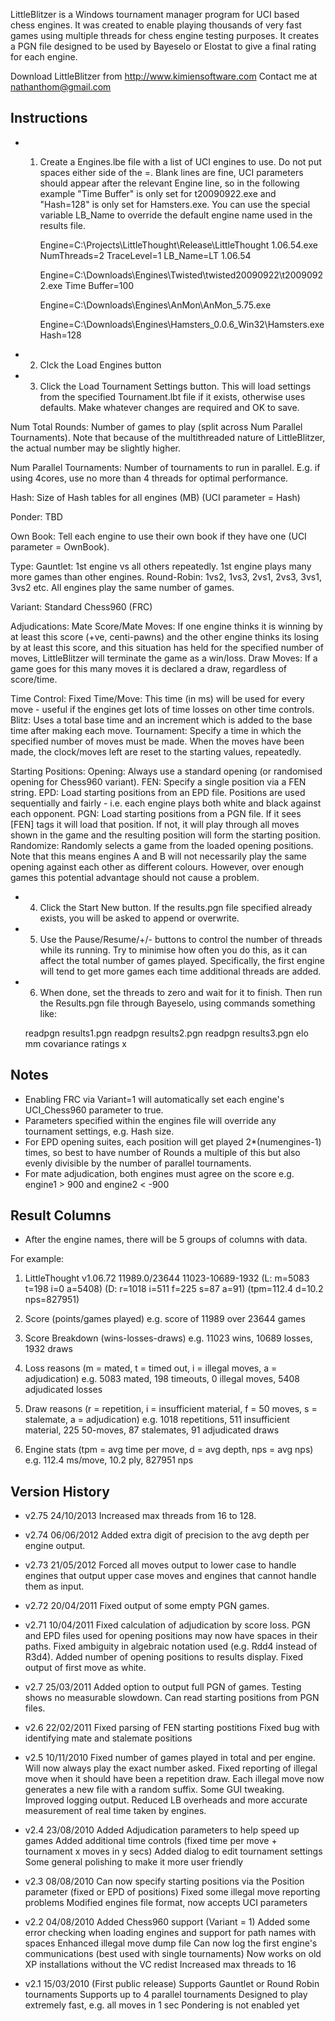 
LittleBlitzer is a Windows tournament manager program for UCI based chess engines. It was created to enable
playing thousands of very fast games using multiple threads for chess engine testing purposes. It creates a
PGN file designed to be used by Bayeselo or Elostat to give a final rating for each engine.

Download LittleBlitzer from http://www.kimiensoftware.com
Contact me at nathanthom@gmail.com


## Instructions
- 1. Create a Engines.lbe file with a list of UCI engines to use. Do not put spaces either side of the =.
   Blank lines are fine, UCI parameters should appear after the relevant Engine line, so in the following
   example "Time Buffer" is only set for t20090922.exe and "Hash=128" is only set for Hamsters.exe. You can 
   use the special variable LB_Name to override the default engine name used in the results file.

		Engine=C:\Projects\LittleThought\Release\LittleThought 1.06.54.exe
		NumThreads=2
		TraceLevel=1
		LB_Name=LT 1.06.54
		
		Engine=C:\Downloads\Engines\Twisted\twisted20090922\t20090922.exe
		Time Buffer=100
		
		Engine=C:\Downloads\Engines\AnMon\AnMon_5.75.exe
		
		Engine=C:\Downloads\Engines\Hamsters_0.0.6_Win32\Hamsters.exe
		Hash=128


- 2. Clck the Load Engines button

- 3. Click the Load Tournament Settings button. This will load settings from the specified Tournament.lbt file if it exists, otherwise uses defaults. Make whatever changes are required and OK to save.

Num Total Rounds:
   Number of games to play (split across Num Parallel Tournaments). Note that because of the multithreaded nature of LittleBlitzer, the actual number may be slightly higher.

Num Parallel Tournaments:
   Number of tournaments to run in parallel. E.g. if using 4cores, use no more than 4 threads for optimal performance.

Hash:
   Size of Hash tables for all engines (MB) (UCI parameter = Hash)

Ponder:
   TBD

Own Book:
   Tell each engine to use their own book if they have one (UCI parameter = OwnBook).

Type:
   Gauntlet: 1st engine vs all others repeatedly. 1st engine plays many more games than other engines.
   Round-Robin: 1vs2, 1vs3, 2vs1, 2vs3, 3vs1, 3vs2 etc. All engines play the same number of games.

Variant: 
   Standard
   Chess960 (FRC)

Adjudications:
   Mate Score/Mate Moves: If one engine thinks it is winning by at least this score (+ve, centi-pawns) and  the other engine thinks its losing by at least this score, and this situation has held for the specified number of moves, LittleBlitzer will terminate the game as a win/loss.
   Draw Moves: If a game goes for this many moves it is declared a draw, regardless of score/time.

Time Control:
   Fixed Time/Move: This time (in ms) will be used for every move - useful if the engines get lots of time losses on other time controls.
   Blitz: Uses a total base time and an increment which is added to the base time after making each move.
   Tournament: Specify a time in which the specified number of moves must be made. When the moves have been made, the clock/moves left are reset to the starting values, repeatedly.

Starting Positions:
   Opening: Always use a standard opening (or randomised opening for Chess960 variant).
   FEN: Specify a single position via a FEN string.
   EPD: Load starting positions from an EPD file. Positions are used sequentially and fairly - i.e. each engine plays both white and black against each opponent.
   PGN: Load starting positions from a PGN file. If it sees [FEN] tags it will load that position. If not,  it will play through all moves shown in the game and the resulting position will form the starting position.
   Randomize: Randomly selects a game from the loaded opening positions. Note that this means engines A and B will not necessarily play the same opening against each other as different colours. However, over enough games this potential advantage should not cause a problem.


- 4. Click the Start New button. If the results.pgn file specified already exists, you will be asked to append or overwrite.

- 5. Use the Pause/Resume/+/- buttons to control the number of threads while its running. Try to minimise how often you do this, as it can affect the total number of games played. Specifically, the first engine will tend to get more games each time additional threads are added.

- 6. When done, set the threads to zero and wait for it to finish. Then run the Results.pgn file through Bayeselo, using commands something like:

   readpgn results1.pgn
   readpgn results2.pgn
   readpgn results3.pgn
   elo
   mm
   covariance
   ratings
   x



## Notes
- Enabling FRC via Variant=1 will automatically set each engine's UCI_Chess960 parameter to true.
- Parameters specified within the engines file will override any tournament settings, e.g. Hash size.
- For EPD opening suites, each position will get played 2*(numengines-1) times, so best to have number of Rounds a multiple of this but also evenly divisible by the number of parallel tournaments.
- For mate adjudication, both engines must agree on the score e.g. engine1 > 900 and engine2 < -900


## Result Columns
- After the engine names, there will be 5 groups of columns with data.

For example:

 1.  LittleThought v1.06.72 11989.0/23644 11023-10689-1932 (L: m=5083 t=198 i=0 a=5408) (D: r=1018 i=511 f=225 s=87 a=91) (tpm=112.4 d=10.2 nps=827951)

1. Score (points/games played)
     e.g. score of 11989 over 23644 games
2. Score Breakdown (wins-losses-draws)
     e.g. 11023 wins, 10689 losses, 1932 draws
3. Loss reasons (m = mated, t = timed out, i = illegal moves, a = adjudication)
     e.g. 5083 mated, 198 timeouts, 0 illegal moves, 5408 adjudicated losses
4. Draw reasons (r = repetition, i = insufficient material, f = 50 moves, s = stalemate, a = adjudication)
     e.g. 1018 repetitions, 511 insufficient material, 225 50-moves, 87 stalemates, 91 adjudicated draws
5. Engine stats (tpm = avg time per move, d = avg depth, nps = avg nps)
     e.g. 112.4 ms/move, 10.2 ply, 827951 nps



## Version History
- v2.75 24/10/2013
  Increased max threads from 16 to 128.

- v2.74 06/06/2012
  Added extra digit of precision to the avg depth per engine output.

- v2.73 21/05/2012
  Forced all moves output to lower case to handle engines that output upper case moves and engines that
  cannot handle them as input.

- v2.72 20/04/2011
  Fixed output of some empty PGN games.

- v2.71 10/04/2011
  Fixed calculation of adjudication by score loss.
  PGN and EPD files used for opening positions may now have spaces in their paths.
  Fixed ambiguity in algebraic notation used (e.g. Rdd4 instead of R3d4).
  Added number of opening positions to results display.
  Fixed output of first move as white.

- v2.7 25/03/2011
  Added option to output full PGN of games. Testing shows no measurable slowdown.
  Can read starting positions from PGN files.

- v2.6 22/02/2011
  Fixed parsing of FEN starting postitions
  Fixed bug with identifying mate and stalemate positions

- v2.5 10/11/2010
  Fixed number of games played in total and per engine. Will now always play the exact number asked.
  Fixed reporting of illegal move when it should have been a repetition draw.
  Each illegal move now generates a new file with a random suffix.
  Some GUI tweaking.
  Improved logging output.
  Reduced LB overheads and more accurate measurement of real time taken by engines.

- v2.4 23/08/2010
  Added Adjudication parameters to help speed up games
  Added additional time controls (fixed time per move + tournament x moves in y secs)
  Added dialog to edit tournament settings
  Some general polishing to make it more user friendly

- v2.3 08/08/2010
  Can now specify starting positions via the Position parameter (fixed or EPD of positions)
  Fixed some illegal move reporting problems
  Modified engines file format, now accepts UCI parameters

- v2.2 04/08/2010
  Added Chess960 support (Variant = 1)
  Added some error checking when loading engines and support for path names with spaces
  Enhanced illegal move dump file
  Can now log the first engine's communications (best used with single tournaments)
  Now works on old XP installations without the VC redist
  Increased max threads to 16

- v2.1 15/03/2010 (First public release)
  Supports Gauntlet or Round Robin tournaments
  Supports up to 4 parallel tournaments
  Designed to play extremely fast, e.g. all moves in 1 sec
  Pondering is not enabled yet
